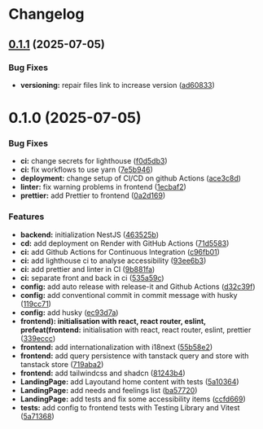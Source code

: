 # Changelog

## [0.1.1](https://github.com/Liv44/Ahimsa/compare/v0.1.0...v0.1.1) (2025-07-05)


### Bug Fixes

* **versioning:** repair files link to increase version ([ad60833](https://github.com/Liv44/Ahimsa/commit/ad608335ea9623e2dee87c25c2be78c657a9ece4))

# 0.1.0 (2025-07-05)


### Bug Fixes

* **ci:** change secrets for lighthouse ([f0d5db3](https://github.com/Liv44/Ahimsa/commit/f0d5db3ee4715d76fc379d1b9f191fe8da637ecf))
* **ci:** fix workflows to use yarn ([7e5b946](https://github.com/Liv44/Ahimsa/commit/7e5b9465a193e4c73a27d2891e53f7fd0927430f))
* **deployment:** change setup of CI/CD on github Actions ([ace3c8d](https://github.com/Liv44/Ahimsa/commit/ace3c8d701c18de989b359eb53bb388c88e32d47))
* **linter:** fix warning problems in frontend ([1ecbaf2](https://github.com/Liv44/Ahimsa/commit/1ecbaf2b909cfe9d8ca77684e317f3b96ae26b11))
* **prettier:** add Prettier to frontend ([0a2d169](https://github.com/Liv44/Ahimsa/commit/0a2d169b84c11aeb0a4f186956c187f619aa88d5))


### Features

* **backend:** initialization NestJS ([463525b](https://github.com/Liv44/Ahimsa/commit/463525bd7dc3ed0dcac7d3a7fb3def21f91a63e9))
* **cd:** add deployment on Render with GitHub Actions ([71d5583](https://github.com/Liv44/Ahimsa/commit/71d558333607ff648323c9518ceaa027109be963))
* **ci:** add Github Actions for Continuous Integration ([c96fb01](https://github.com/Liv44/Ahimsa/commit/c96fb016cdbec5c3f6df91b363492d8a76d5286d))
* **ci:** add lighthouse ci to analyse accessibility ([93ee6b3](https://github.com/Liv44/Ahimsa/commit/93ee6b3fb6ce1d52ff492106227539b2523e777c))
* **ci:** add prettier and linter in CI ([9b881fa](https://github.com/Liv44/Ahimsa/commit/9b881fa64d997bc48f3eba2d2b11ba66308818b3))
* **ci:** separate front and back in ci ([535a59c](https://github.com/Liv44/Ahimsa/commit/535a59c995ab13b2ed52c1c60908dc2bfcc7fe3b))
* **config:** add auto release with release-it and Github Actions ([d32c39f](https://github.com/Liv44/Ahimsa/commit/d32c39f8dc284ed6d699efa32d0e756471e72d7b))
* **config:** add conventional commit in commit message with husky ([119cc71](https://github.com/Liv44/Ahimsa/commit/119cc71d3c1fb8f9c949b9944cbd12dc74345a9c))
* **config:** add husky ([ec93d7a](https://github.com/Liv44/Ahimsa/commit/ec93d7aac8666261bd1bb5e66d5d3d8ef94f0d95))
* **frontend): initialisation with react, react router, eslint, prefeat(frontend:** initialisation with react, react router, eslint, prettier ([339eccc](https://github.com/Liv44/Ahimsa/commit/339eccc654ab5d39b883f869b3d27f59ba2078a1))
* **frontend:** add internationalization with i18next ([55b58e2](https://github.com/Liv44/Ahimsa/commit/55b58e2bea8d89b825c718a4f24e95c3d47f85f1))
* **frontend:** add query persistence with tanstack query and store with tanstack store ([719aba2](https://github.com/Liv44/Ahimsa/commit/719aba2680ffe786d50e2003e8cc33466f17a2d3))
* **frontend:** add tailwindcss and shadcn ([81243b4](https://github.com/Liv44/Ahimsa/commit/81243b47718f2cd0b8450b0786c1ff75fca18cda))
* **LandingPage:** add Layoutand home content with tests ([5a10364](https://github.com/Liv44/Ahimsa/commit/5a1036419e7235b2ebc587110fc8ed2101dabe7d))
* **LandingPage:** add needs and feelings list ([ba57720](https://github.com/Liv44/Ahimsa/commit/ba57720ec5c8d2f20cab88e51040599d2c1610f7))
* **LandingPage:** add tests and fix some accessibility items ([ccfd669](https://github.com/Liv44/Ahimsa/commit/ccfd669cb50508adaef4fefd15f0131371219352))
* **tests:** add config to frontend tests with Testing Library and Vitest ([5a71368](https://github.com/Liv44/Ahimsa/commit/5a713680a242856f2330d082db7ba943a63c7fbf))
